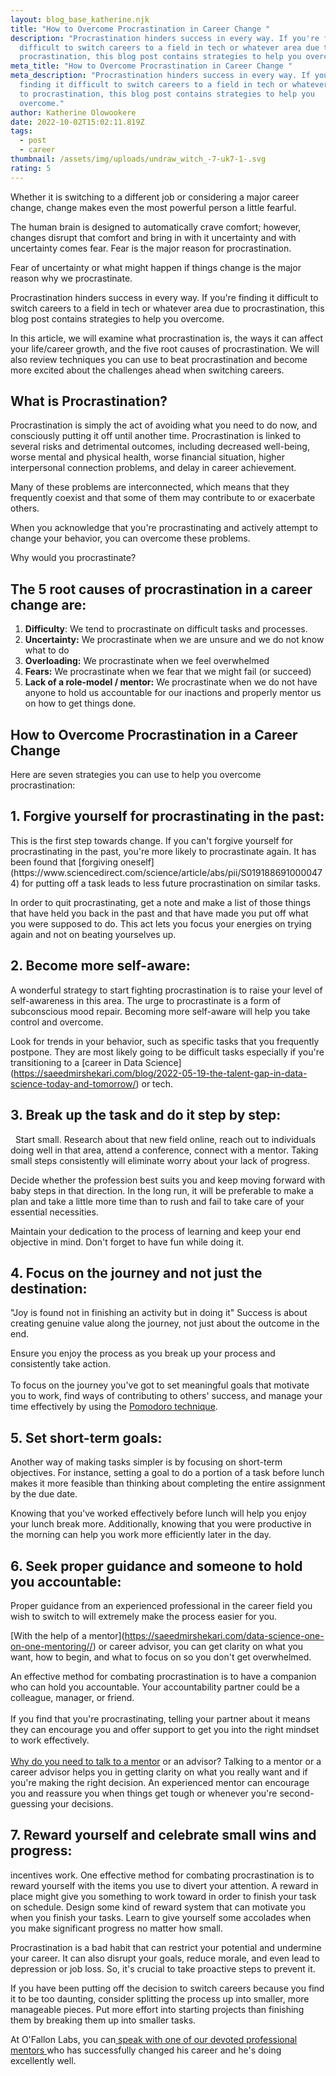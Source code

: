 ```yaml
---
layout: blog_base_katherine.njk
title: "How to Overcome Procrastination in Career Change "
description: "Procrastination hinders success in every way. If you're finding it
  difficult to switch careers to a field in tech or whatever area due to
  procrastination, this blog post contains strategies to help you overcome."
meta_title: "How to Overcome Procrastination in Career Change "
meta_description: "Procrastination hinders success in every way. If you're
  finding it difficult to switch careers to a field in tech or whatever area due
  to procrastination, this blog post contains strategies to help you
  overcome."
author: Katherine Olowookere
date: 2022-10-02T15:02:11.819Z
tags:
  - post
  - career
thumbnail: /assets/img/uploads/undraw_witch_-7-uk7-1-.svg
rating: 5
---
```

Whether it is switching to a different job or considering a major career change, change makes even the most powerful person a little fearful. 

The human brain is designed to automatically crave comfort; however, changes disrupt that comfort and bring in with it uncertainty and with uncertainty comes fear. Fear is the major reason for procrastination. 

Fear of uncertainty or what might happen if things change is the major reason why we procrastinate. 

Procrastination hinders success in every way. If you're finding it difficult to switch careers to a field in tech or whatever area due to procrastination, this blog post contains strategies to help you overcome.  

In this article, we will examine what procrastination is, the ways it can affect your life/career growth, and the five root causes of procrastination. We will also review techniques you can use to beat procrastination and become more excited about the challenges ahead when switching careers. 

<h2>What is Procrastination?</h2>

Procrastination is simply the act of avoiding what you need to do now, and consciously putting it off until another time. Procrastination is linked to several risks and detrimental outcomes, including decreased well-being, worse mental and physical health, worse financial situation, higher interpersonal connection problems, and delay in career achievement.

Many of these problems are interconnected, which means that they frequently coexist and that some of them may contribute to or exacerbate others.

When you acknowledge that you're procrastinating and actively attempt to change your behavior, you can overcome these problems.

Why would you procrastinate? 

<h2>The 5 root causes of procrastination in a career change are:</h2>

1. **Difficulty**: We tend to procrastinate on difficult tasks and processes.  
2. **Uncertainty:** We procrastinate when we are unsure and we do not know what to do
3. **Overloading:** We procrastinate when we feel overwhelmed
4. **Fears:** We procrastinate when we fear that we might fail (or succeed)
5. **Lack of a role-model / mentor:** We procrastinate when we do not have anyone to hold us accountable for our inactions and properly mentor us on how to get things done.

<h2>How to Overcome Procrastination in a Career Change</h2>

Here are seven strategies you can use to help you overcome procrastination:

<h2>1. Forgive yourself for procrastinating in the past:</h2> This is the first step towards change. If you can't forgive yourself for procrastinating in the past, you're more likely to procrastinate again. It has been found that [forgiving oneself](https://www.sciencedirect.com/science/article/abs/pii/S0191886910000474) for putting off a task leads to less future procrastination on similar tasks.

   In order to quit procrastinating, get a note and make a list of those things that have held you back in the past and that have made you put off what you were supposed to do. This act lets you focus your energies on trying again and not on beating yourselves up.

<h2>2. Become more self-aware:</h2> A wonderful strategy to start fighting procrastination is to raise your level of self-awareness in this area. The urge to procrastinate is a form of subconscious mood repair. Becoming more self-aware will help you take control and overcome.

Look for trends in your behavior, such as specific tasks that you frequently postpone. They are most likely going to be difficult tasks especially if you're transitioning to a \[career in Data Science](https://saeedmirshekari.com/blog/2022-05-19-the-talent-gap-in-data-science-today-and-tomorrow/) or tech.
<h2>3. Break up the task and do it step by step:</h2>  Start small. Research about that new field online, reach out to individuals doing well in that area, attend a conference, connect with a mentor. Taking small steps consistently will eliminate worry about your lack of progress.


Decide whether the profession best suits you and keep moving forward with baby steps in that direction. In the long run, it will be preferable to make a plan and take a little more time than to rush and fail to take care of your essential necessities.

Maintain your dedication to the process of learning and keep your end objective in mind. Don't forget to have fun while doing it.


<h2>4. Focus on the journey and not just the destination:</h2> "Joy is found not in finishing an activity but in doing it" Success is about creating genuine value along the journey, not just about the outcome in the end. 

Ensure you enjoy the process as you break up your process and consistently take action.\
   \
To focus on the journey you've got to set meaningful goals that motivate you to work, find ways of contributing to others' success, and manage your time effectively by using the [Pomodoro technique](https://francescocirillo.com/products/the-pomodoro-technique). 

<h2>5. Set short-term goals:</h2> Another way of making tasks simpler is by focusing on short-term objectives. For instance, setting a goal to do a portion of a task before lunch makes it more feasible than thinking about completing the entire assignment by the due date.


Knowing that you've worked effectively before lunch will help you enjoy your lunch break more. Additionally, knowing that you were productive in the morning can help you work more efficiently later in the day.
<h2>6. Seek proper guidance and someone to hold you accountable:</h2> Proper guidance from an experienced professional in the career field you wish to switch to will extremely make the process easier for you.

\[With the help of a mentor](https://saeedmirshekari.com/data-science-one-on-one-mentoring//) or career advisor, you can get clarity on what you want, how to begin, and what to focus on so you don't get overwhelmed. 

An effective method for combating procrastination is to have a companion who can hold you accountable. Your accountability partner could be a colleague, manager, or friend.\
   \
If you find that you're procrastinating, telling your partner about it means they can encourage you and offer support to get you into the right mindset to work effectively.\
   \
   [Why do you need to talk to a mentor](https://saeedmirshekari.com/blog/2022-08-15-why-you-need-a-data-science-career-mentor/) or an advisor? Talking to a mentor or a career advisor helps you in getting clarity on what you really want and if you're making the right decision. An experienced mentor can encourage you and reassure you when things get tough or whenever you're second-guessing your decisions. 

  <h2>7. Reward yourself and celebrate small wins and progress:</h2> incentives work. One effective method for combating procrastination is to reward yourself with the items you use to divert your attention. A reward in place might give you something to work toward in order to finish your task on schedule. Design some kind of reward system that can motivate you when you finish your tasks. Learn to give yourself some accolades when you make significant progress no matter how small.

   Procrastination is a bad habit that can restrict your potential and undermine your career. It can also disrupt your goals, reduce morale, and even lead to depression or job loss. So, it's crucial to take proactive steps to prevent it.

   If you have been putting off the decision to switch careers because you find it to be too daunting, consider splitting the process up into smaller, more manageable pieces. Put more effort into starting projects than finishing them by breaking them up into smaller tasks. 

   At O'Fallon Labs, you can[ speak with one of our devoted professional mentors ](https://saeedmirshekari.com/contact/)who has successfully changed his career and he's doing excellently well.